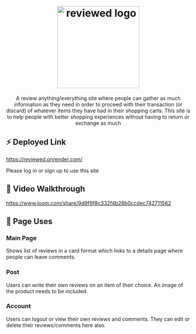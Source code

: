 <h1 align="center">
    <img alt="reviewed logo" src="https://ik.imagekit.io/baikjs87/REVIEWED_logo_lhHepsgWb.png?ik-sdk-version=javascript-1.4.3&updatedAt=1670909754167" width="224px">
</h1>

<p align="center">
    A review anything/everything site where people can gather as much information as they need in order to proceed with their transaction (or discard) of whatever items they have had in their shopping carts. This site is to help people with better shopping experiences without having to return or exchange as much
</p>

## ⚡️ Deployed Link
https://reviewed.onrender.com/

Please log in or sign up to use this site

## 🎥 Video Walkthrough
https://www.loom.com/share/9d9f9f8c332f4b28b0ccdec742711562

## 📝 Page Uses

### Main Page 
Shows list of reviews in a card format which links to a details page where people can leave comments.

### Post
Users can write their own reviews on an item of their choice. An image of the product needs to be included.

### Account
Users can logout or view their own reviews and comments. They can edit or delete their reviews/comments here also.